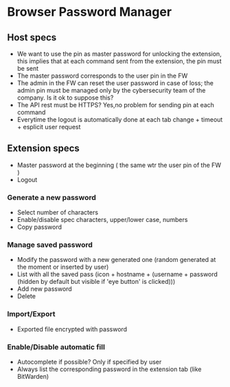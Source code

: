 # Browser Password Manager

## Host specs
- We want to use the pin as master password for unlocking the extension, this implies that at each command sent from the extension, the pin must be sent
- The master password corresponds to the user pin in the FW
- The admin in the FW can reset the user password in case of loss; the admin pin must be managed only by the cybersecurity team of the company. Is it ok to suppose this?
- The API rest must be HTTPS? Yes,no problem for sending pin at each command
- Everytime the logout is automatically done at each tab change + timeout + esplicit user request

## Extension specs
- Master password at the beginning ( the same wtr the user pin of the FW )
- Logout

### Generate a new password
- Select number of characters
- Enable/disable spec characters, upper/lower case, numbers
- Copy password

### Manage saved password
- Modify the password with a new generated one (random generated at the moment or inserted by user)
- List with all the saved pass (icon + hostname + (username + password (hidden by default but visible if 'eye button' is clicked)))
- Add new password
- Delete

### Import/Export
- Exported file encrypted with password

### Enable/Disable automatic fill
- Autocomplete if possible? Only if specified by user
- Always list the corresponding password in the extension tab (like BitWarden)
